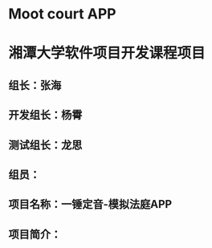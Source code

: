 # Moot court APP
# 湘潭大学软件项目开发课程项目
## 组长：张海
## 开发组长：杨霄
## 测试组长：龙思
## 组员：
## 项目名称：一锤定音-模拟法庭APP
## 项目简介：
